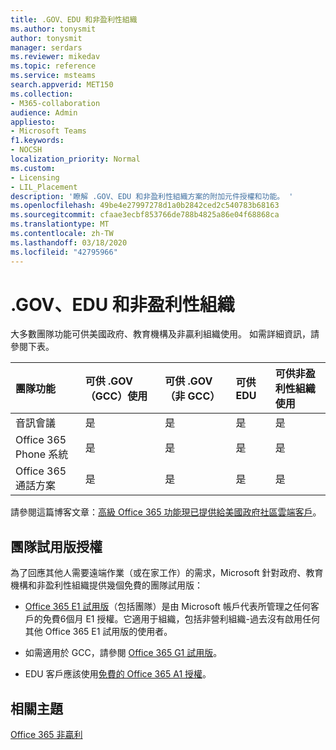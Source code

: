 ```yaml
---
title: .GOV、EDU 和非盈利性組織
ms.author: tonysmit
author: tonysmit
manager: serdars
ms.reviewer: mikedav
ms.topic: reference
ms.service: msteams
search.appverid: MET150
ms.collection:
- M365-collaboration
audience: Admin
appliesto:
- Microsoft Teams
f1.keywords:
- NOCSH
localization_priority: Normal
ms.custom:
- Licensing
- LIL_Placement
description: '瞭解 .GOV、EDU 和非盈利性組織方案的附加元件授權和功能。 '
ms.openlocfilehash: 49be4e27997278d1a0b2842ced2c540783b68163
ms.sourcegitcommit: cfaae3ecbf853766de788b4825a86e04f68868ca
ms.translationtype: MT
ms.contentlocale: zh-TW
ms.lasthandoff: 03/18/2020
ms.locfileid: "42795966"
---
```

# <a name="gov-edu-and-non-profit-organizations"></a>.GOV、EDU 和非盈利性組織

大多數團隊功能可供美國政府、教育機構及非贏利組織使用。 如需詳細資訊，請參閱下表。

|**團隊功能**|**可供 .GOV （GCC）使用**|**可供 .GOV （非 GCC）**|**可供 EDU**|**可供非盈利性組織使用**|
|:-----|:-----|:-----|:-----|:-----|
|音訊會議  <br/> |是  <br/> |是  <br/> |是  <br/> |是  <br/> |
|Office 365 Phone 系統  <br/> |是  <br/> |是  <br/> |是  <br/> |是  <br/> |
|Office 365 通話方案  <br/> |是  <br/> |是  <br/> |是  <br/> |是  <br/> |
   
請參閱這篇博客文章：[高級 Office 365 功能現已提供給美國政府社區雲端客戶](https://www.microsoft.com/microsoft-365/blog/2017/01/17/advanced-office-365-capabilities-now-available-to-u-s-government-community-customers/)。

## <a name="teams-trial-licenses"></a>團隊試用版授權

為了回應其他人需要遠端作業（或在家工作）的需求，Microsoft 針對政府、教育機構和非盈利性組織提供幾個免費的團隊試用版：

- [Office 365 E1 試用版](../e1-trial-license.md)（包括團隊）是由 Microsoft 帳戶代表所管理之任何客戶的免費6個月 E1 授權。它適用于組織，包括非營利組織-過去沒有啟用任何其他 Office 365 E1 試用版的使用者。 

- 如需適用於 GCC，請參閱 [Office 365 G1 試用版](../g1-trial-license.md)。 

- EDU 客戶應該使用[免費的 Office 365 A1 授權](../teams-edu-licensing.md)。


## <a name="related-topics"></a>相關主題

[Office 365 非贏利](https://www.microsoft.com/microsoft-365/nonprofit/office-365-nonprofit)
